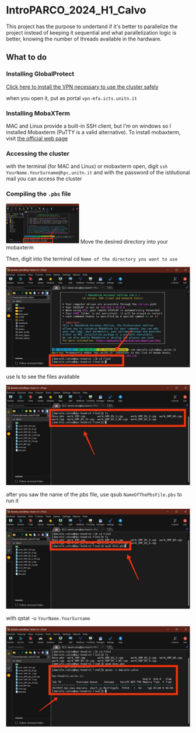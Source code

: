 # IntroPARCO_2024_H1_Calvo
This project has the purpose to undertand if it's better to parallelize the project instead of keeping it sequential and what parallelization logic is better, knowing the number of threads available in the hardware.

## What to do
### Installing GlobalProtect
[Click here to install the VPN necessary to use the cluster safely](https://servicedesk.unitn.it/sd/it/kb-article/globalprotect-palo-alto-client-downloads?id=kb_article_view&sysparm_article=KB0011269)

when you open it, put as portal `vpn-mfa.icts.unitn.it`

### Installing MobaXTerm
MAC and Linux provide a built-in SSH client, but I'm on windows so I installed Mobaxterm (PuTTY is a valid alternative). To install mobaxterm, visit [the official web page](https://mobaxterm.mobatek.net/)
### Accessing the cluster
with the terminal (for MAC and Linux) or mobaxterm open, digit `ssh YourName.YourSurname@hpc.unitn.it` and with the password of the istitutional mail you can access the cluster
### Compiling the `.pbs` file
<img src="Images_readme/cd.jpg" alt="cd" width="200">
Move the desired directory into your mobaxterm

Then, digit into the terminal cd `Name of the directory you want to use`

![](Images_readme/cd.jpg)

use ls to see the files available

![](Images_readme/ls.jpg)

after you saw the name of the pbs file, use qsub `NameOfThePbsFile.pbs` to run it

![](Images_readme/qsub.jpg)

with qstat -u `YourName.YourSurname`

![](Images_readme/qstat.jpg)
